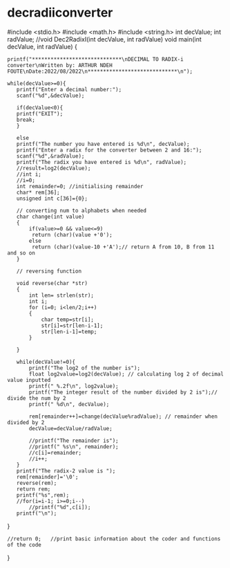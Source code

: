 # decradiiconverter
#include <stdio.h>
#include <math.h>
#include <string.h>
int decValue;
int radValue;
//void Dec2RadixI(int decValue, int radValue)
void main(int decValue, int radValue)
{

    printf("*****************************\nDECIMAL TO RADIX-i converter\nWritten by: ARTHUR NDEH FOUTE\nDate:2022/08/2022\n*****************************\n");

    while(decValue>=0){
       printf("Enter a decimal number:");
       scanf("%d",&decValue);

       if(decValue<0){
       printf("EXIT");
       break;
       }

       else
       printf("The number you have entered is %d\n", decValue);
       printf("Enter a radix for the converter between 2 and 16:");
       scanf("%d",&radValue);
       printf("The radix you have entered is %d\n", radValue);
       //result=log2(decValue);
       //int i;
       //i=0;
       int remainder=0; //initialising remainder
       char* rem[36];
       unsigned int c[36]={0};

       // converting num to alphabets when needed
       char change(int value)
       {
           if(value>=0 && value<=9)
            return (char)(value +'0');
           else
            return (char)(value-10 +'A');// return A from 10, B from 11 and so on
       }

       // reversing function

       void reverse(char *str)
       {
           int len= strlen(str);
           int i;
           for (i=0; i<len/2;i++)
           {
               char temp=str[i];
               str[i]=str[len-i-1];
               str[len-i-1]=temp;
           }

       }

       while(decValue!=0){
           printf("The log2 of the number is");
           float log2value=log2(decValue); // calculating log 2 of decimal value inputted
           printf(" %.2f\n", log2value);
           printf("The integer result of the number divided by 2 is");// divide the num by 2
           printf(" %d\n", decValue);

           rem[remainder++]=change(decValue%radValue); // remainder when divided by 2
           decValue=decValue/radValue;

           //printf("The remainder is");
           //printf(" %s\n", remainder);
           //c[i]=remainder;
           //i++;
       }
       printf("The radix-2 value is ");
       rem[remainder]='\0';
       reverse(rem);
       return rem;
       printf("%s",rem);
       //for(i=i-1; i>=0;i--)
           //printf("%d",c[i]);
       printf("\n");





}



    //return 0;   //print basic information about the coder and functions of the code
}
